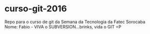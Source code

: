 # curso-git-2016
Repo para o curso de git da Semana da Tecnologia da Fatec Sorocaba
Nome: Fabio - VIVA o SUBVERSION...brinks, vida o GIT =P
